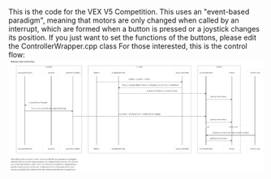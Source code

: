 This is the code for the VEX V5 Competition.
This uses an "event-based paradigm", meaning that motors are only changed when called by an interrupt, which are formed when a button is pressed or a joystick changes its position.
If you just want to set the functions of the buttons, please edit the ControllerWrapper.cpp class
For those interested, this is the control flow:
![IMAGE FAILED TO LOAD](https://github.com/roboticsbucs/roboCodeButGood/blob/main/VEX%20Comp%20Control%20Flow%20Diagram.png)
